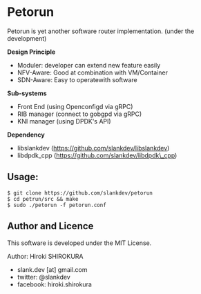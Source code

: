 
# Petorun

Petorun is yet another software router implementation.
(under the development)

**Design Principle**
- Moduler: developer can extend new feature easily
- NFV-Aware: Good at combination with VM/Container
- SDN-Aware: Easy to operatewith software

**Sub-systems**
- Front End (using Openconfigd via gRPC)
- RIB manager (connect to gobgpd via gRPC)
- KNI manager (using DPDK's API)

**Dependency**
- libslankdev (https://github.com/slankdev/libslankdev)
- libdpdk\_cpp (https://github.com/slankdev/libdpdk\_cpp)

## Usage:

```
$ git clone https://github.com/slankdev/petorun
$ cd petrun/src && make
$ sudo ./petorun -f petorun.conf
```

## Author and Licence

This software is developed under the MIT License.

Author: Hiroki SHIROKURA

- slank.dev [at] gmail.com
- twitter: @slankdev
- facebook: hiroki.shirokura


